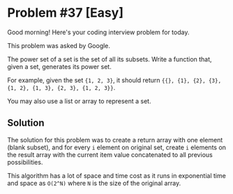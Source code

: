 # Problem #37 [Easy]  

Good morning! Here's your coding interview problem for today.  

This problem was asked by Google.  

The power set of a set is the set of all its subsets. Write a function that, given a set, generates its power set.  

For example, given the set `{1, 2, 3}`, it should return `{{}, {1}, {2}, {3}, {1, 2}, {1, 3}, {2, 3}, {1, 2, 3}}`.  

You may also use a list or array to represent a set.  

## Solution

The solution for this problem was to create a return array with one element (blank subset), and for every `i` element on original set, create `i` elements on the result array with the current item value concatenated to all previous possibilities.  

This algorithm has a lot of space and time cost as it runs in exponential time and space as `O(2^N)` where `N` is the size of the original array.  
